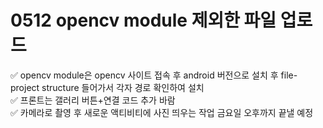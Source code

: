 <h1>0512 opencv module 제외한 파일 업로드</h1>

✅ opencv module은 opencv 사이트 접속 후 android 버전으로 설치 후 file-project structure 들어가서 각자 경로 확인하여 설치<br>
✅ 프론트는 갤러리 버튼+연결 코드 추가 바람<br>
✅ 카메라로 촬영 후 새로운 액티비티에 사진 띄우는 작업 금요일 오후까지 끝낼 예정
